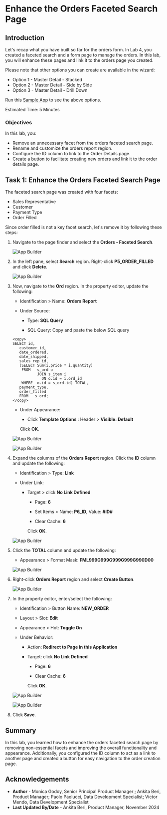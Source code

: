 # Enhance the Orders Faceted Search Page

## Introduction

Let's recap what you have built so far for the orders form. In Lab 4, you created a faceted search and a form page to manage the orders. In this lab, you will enhance these pages and link it to the orders page you created.

Please note that other options you can create are available in the wizard:

- Option 1 - Master Detail - Stacked
- Option 2 - Master Detail - Side by Side
- Option 3 - Master Detail - Drill Down

Run this [Sample App](https://apex.oracle.com/go/forms2apex-app) to see the above options.

Estimated Time: 5 Minutes

### Objectives

In this lab, you:

- Remove an unnecessary facet from the orders faceted search page.
- Rename and customize the orders report region.
- Configure the ID column to link to the Order Details page.
- Create a button to facilitate creating new orders and link it to the order details page.

## Task 1: Enhance the Orders Faceted Search Page

The faceted search page was created with four facets:

- Sales Representative
- Customer
- Payment Type
- Order Filled

Since order filled is not a key facet search, let's remove it by following these steps:

1. Navigate to the page finder and select the **Orders - Faceted Search**.

    ![App Builder](images/navigate-to-5.png " ")

2. In the left pane, select **Search** region. Right-click **P5\_ORDER\_FILLED** and click **Delete**.

    ![App Builder](images/del-ord-filled.png " ")

3. Now, navigate to the **Ord** region. In the property editor, update the following:

    - Identification > Name: **Orders Report**

    - Under Source:

        - Type: **SQL Query**

        - SQL Query: Copy and paste the below SQL query

    ```
    <copy>
    SELECT id,
       customer_id,
       date_ordered,
       date_shipped,
       sales_rep_id,
       (SELECT Sum(i.price * i.quantity)
        FROM   s_ord o
               JOIN s_item i
                 ON o.id = i.ord_id
        WHERE  o.id = s_ord.id) TOTAL,
       payment_type,
       order_filled
       FROM   s_ord;
    </copy>
    ```

    - Under Appearance:

        - Click **Template Options** : Header > **Visible: Default**

        Click **OK**.

    ![App Builder](images/ords-report.png " ")

    ![App Builder](images/order-report-region1.png " ")

4. Expand the columns of the **Orders Report** region. Click the **ID** column and update the following:

    - Identification > Type: **Link**

    - Under Link:

        - Target > click **No Link Defined**

             - Page: **6**

             - Set Items > Name: **P6\_ID**, Value: **#ID#**

             - Clear Cache: **6**

            Click **OK**.

    ![App Builder](images/link.png " ")

5. Click the **TOTAL** column and update the following:

    - Appearance > Format Mask: **FML999G999G999G999G990D00**

    ![App Builder](images/total-column.png " ")

6. Right-click **Orders Report** region and select **Create Button**.

    ![App Builder](images/create-btn.png " ")

7. In the property editor, enter/select the following:

    - Identification > Button Name: **NEW_ORDER**

    - Layout > Slot: **Edit**

    - Appearance > Hot: **Toggle On**

    - Under Behavior:

        - Action: **Redirect to Page in this Application**

        - Target: click **No Link Defined**

            - Page: **6**

            - Clear Cache: **6**

            Click **OK**.

    ![App Builder](images/new-order-btn.png " ")

    ![App Builder](images/redirect-btn1.png " ")

8. Click **Save**.

## Summary

In this lab, you learned how to enhance the orders faceted search page by removing non-essential facets and improving the overall functionality and appearance. Additionally, you configured the ID column to act as a link to another page and created a button for easy navigation to the order creation page.

## Acknowledgements

- **Author** - Monica Godoy, Senior Principal Product Manager ; Ankita Beri, Product Manager; Paolo Paolucci, Data Development Specialist; Victor Mendo, Data Development Specialist
- **Last Updated By/Date** - Ankita Beri, Product Manager, November 2024
